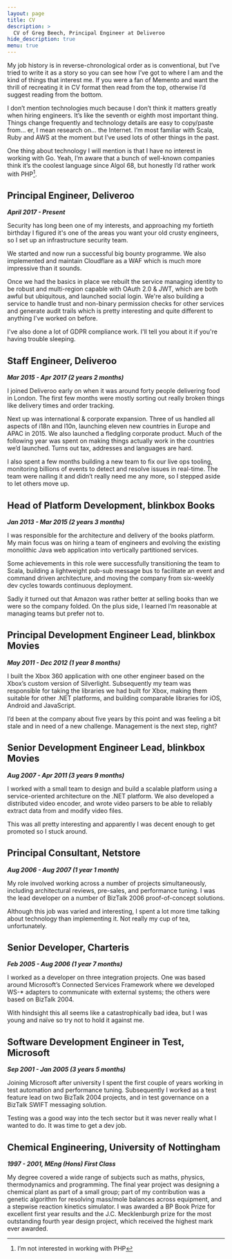 ```yaml
---
layout: page
title: CV
description: >
  CV of Greg Beech, Principal Engineer at Deliveroo
hide_description: true
menu: true
---
```


My job history is in reverse-chronological order as is conventional, but I’ve tried to write it as a story so you can see how I’ve got to where I am and the kind of things that interest me. If you were a fan of Memento and want the thrill of recreating it in CV format then read from the top, otherwise I’d suggest reading from the bottom.

I don’t mention technologies much because I don’t think it matters greatly when hiring engineers. It’s like the seventh or eighth most important thing. Things change frequently and technology details are easy to copy/paste from... er, I mean research on... the Internet. I’m most familiar with Scala, Ruby and AWS at the moment but I’ve used lots of other things in the past.

One thing about technology I will mention is that I have no interest in working with Go. Yeah, I’m aware that a bunch of well-known companies think it’s the coolest language since Algol 68, but honestly I’d rather work with PHP[^1].

## Principal Engineer, Deliveroo

***April 2017 - Present***

Security has long been one of my interests, and approaching my fortieth birthday I figured it's one of the areas you want your old crusty engineers, so I set up an infrastructure security team.

We started and now run a successful big bounty programme. We also implemented and maintain Cloudflare as a WAF which is much more impressive than it sounds.

Once we had the basics in place we rebuilt the service managing identity to be robust and multi-region capable with OAuth 2.0 & JWT, which are both awful but ubiquitous, and launched social login. We're also building a service to handle trust and non-binary permission checks for other services and generate audit trails which is pretty interesting and quite different to anything I've worked on before.

I've also done a lot of GDPR compliance work. I'll tell you about it if you're having trouble sleeping.

## Staff Engineer, Deliveroo

***Mar 2015 - Apr 2017 (2 years 2 months)***

I joined Deliveroo early on when it was around forty people delivering food in London. The first few months were mostly sorting out really broken things like delivery times and order tracking.

Next up was international & corporate expansion. Three of us handled all aspects of i18n and l10n, launching eleven new countries in Europe and APAC in 2015. We also launched a fledgling corporate product. Much of the following year was spent on making things actually work in the countries we’d launched. Turns out tax, addresses and languages are hard.

I also spent a few months building a new team to fix our live ops tooling, monitoring billions of events to detect and resolve issues in real-time. The team were nailing it and didn’t really need me any more, so I stepped aside to let others move up.

## Head of Platform Development, blinkbox Books

***Jan 2013 - Mar 2015 (2 years 3 months)***

I was responsible for the architecture and delivery of the books platform. My main focus was on hiring a team of engineers and evolving the existing monolithic Java web application into vertically partitioned services.

Some achievements in this role were successfully transitioning the team to Scala, building a lightweight pub-sub message bus to facilitate an event and command driven architecture, and moving the company from six-weekly dev cycles towards continuous deployment.

Sadly it turned out that Amazon was rather better at selling books than we were so the company folded. On the plus side, I learned I’m reasonable at managing teams but prefer not to.

## Principal Development Engineer Lead, blinkbox Movies

***May 2011 - Dec 2012 (1 year 8 months)***

I built the Xbox 360 application with one other engineer based on the Xbox’s custom version of Silverlight. Subsequently my team was responsible for taking the libraries we had built for Xbox, making them suitable for other .NET platforms, and building comparable libraries for iOS, Android and JavaScript.

I’d been at the company about five years by this point and was feeling a bit stale and in need of a new challenge. Management is the next step, right?

## Senior Development Engineer Lead, blinkbox Movies

***Aug 2007 - Apr 2011 (3 years 9 months)***

I worked with a small team to design and build a scalable platform using a service-oriented architecture on the .NET platform. We also developed a distributed video encoder, and wrote video parsers to be able to reliably extract data from and modify video files.

This was all pretty interesting and apparently I was decent enough to get promoted so I stuck around.

## Principal Consultant, Netstore

***Aug 2006 - Aug 2007 (1 year 1 month)***

My role involved working across a number of projects simultaneously, including architectural reviews, pre-sales, and performance tuning. I was the lead developer on a number of BizTalk 2006 proof-of-concept solutions.

Although this job was varied and interesting, I spent a lot more time talking about technology than implementing it. Not really my cup of tea, unfortunately.

## Senior Developer, Charteris

***Feb 2005 - Aug 2006 (1 year 7 months)***

I worked as a developer on three integration projects. One was based around Microsoft’s Connected Services Framework where we developed WS-* adapters to communicate with external systems; the others were based on BizTalk 2004.

With hindsight this all seems like a catastrophically bad idea, but I was young and naïve so try not to hold it against me.

## Software Development Engineer in Test, Microsoft

***Sep 2001 - Jan 2005 (3 years 5 months)***

Joining Microsoft after university I spent the first couple of years working in test automation and performance tuning. Subsequently I worked as a test feature lead on two BizTalk 2004 projects, and in test governance on a BizTalk SWIFT messaging solution.

Testing was a good way into the tech sector but it was never really what I wanted to do. It was time to get a dev job.

## Chemical Engineering, University of Nottingham

***1997 - 2001, MEng (Hons) First Class***

My degree covered a wide range of subjects such as maths, physics, thermodynamics and programming. The final year project was designing a chemical plant as part of a small group; part of my contribution was a genetic algorithm for resolving mass/mole balances across equipment, and a stepwise reaction kinetics simulator. I was awarded a BP Book Prize for excellent first year results and the J.C. Mecklenburgh prize for the most outstanding fourth year design project, which received the highest mark ever awarded.

[^1]: I’m not interested in working with PHP
